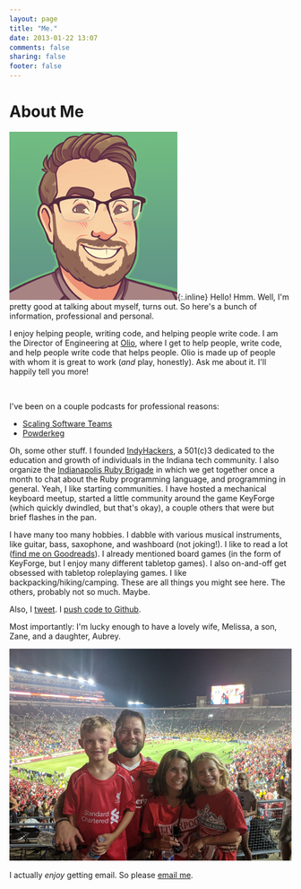 ```yaml
---
layout: page
title: "Me."
date: 2013-01-22 13:07
comments: false
sharing: false
footer: false
---
```


# About Me

![](/images/my-face.png){:.inline} Hello! Hmm. Well, I'm pretty good at talking about myself, turns out. So here's a bunch of information, professional and personal.

I enjoy helping people, writing code, and helping people write code. I am the Director of Engineering at [Olio](https://olio.health), where I get to help people, write code, and help people write code that helps people. Olio is made up of people with whom it is great to work (_and_ play, honestly). Ask me about it. I'll happily tell you more!

<br style="clear: both;" />

I've been on a couple podcasts for professional reasons:

+ [Scaling Software Teams](https://software.fireside.fm/miles-sterrett)
+ [Powderkeg](https://powderkeg.com/exciting-trends-in-digital-health/)

Oh, some other stuff. I founded [IndyHackers](http://indyhackers.org), a 501(c)3 dedicated to the education and growth of individuals in the Indiana tech community. I also organize the [Indianapolis Ruby Brigade](http://indyrb.org) in which we get together once a month to chat about the Ruby programming language, and programming in general. Yeah, I like starting communities. I have hosted a mechanical keyboard meetup, started a little community around the game KeyForge (which quickly dwindled, but that's okay), a couple others that were but brief flashes in the pan.

I have many too many hobbies. I dabble with various musical instruments, like guitar, bass, saxophone, and washboard (not joking!). I like to read a lot ([find me on Goodreads](https://www.goodreads.com/user/show/19490855-miles-sterrett)). I already mentioned board games (in the form of KeyForge, but I enjoy many different tabletop games). I also on-and-off get obsessed with tabletop roleplaying games. I like backpacking/hiking/camping. These are all things you might see here. The others, probably not so much. Maybe.

Also, I [tweet](http://twitter.com/mileszs). I [push code to Github](http://github.com/mileszs).

Most importantly: I'm lucky enough to have a lovely wife, Melissa, a son, Zane, and a daughter, Aubrey.

![The Sterretts at a Liverpool FC match at Notre Dame stadium](/images/family-at-liverpool-match.jpg)

I actually _enjoy_ getting email. So please [email me](mailto:miles@mileszs.com).
